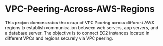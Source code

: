# VPC-Peering-Across-AWS-Regions
This project demonstrates the setup of VPC Peering across different AWS regions to establish communication between web servers, app servers, and a database server. The objective is to connect EC2 instances located in different VPCs and regions securely via VPC peering.
